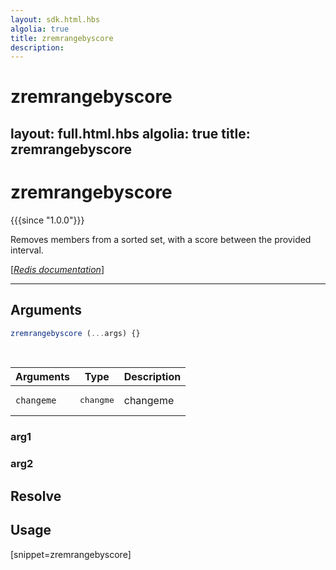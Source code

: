 ```yaml
---
layout: sdk.html.hbs
algolia: true
title: zremrangebyscore
description:
---
```


# zremrangebyscore
layout: full.html.hbs
algolia: true
title: zremrangebyscore
---

# zremrangebyscore

{{{since "1.0.0"}}}

Removes members from a sorted set, with a score between the provided interval.

[[_Redis documentation_]](https://redis.io/commands/zremrangebylex)

---

## Arguments

```js
zremrangebyscore (...args) {}

```

<br/>

| Arguments    | Type    | Description |
|--------------|---------|-------------|
| ``changeme`` | <pre>changme</pre> | changeme    |

### arg1

### arg2

## Resolve

## Usage

[snippet=zremrangebyscore]
